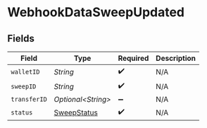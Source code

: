 # WebhookDataSweepUpdated


## Fields

| Field                                                 | Type                                                  | Required                                              | Description                                           |
| ----------------------------------------------------- | ----------------------------------------------------- | ----------------------------------------------------- | ----------------------------------------------------- |
| `walletID`                                            | *String*                                              | :heavy_check_mark:                                    | N/A                                                   |
| `sweepID`                                             | *String*                                              | :heavy_check_mark:                                    | N/A                                                   |
| `transferID`                                          | *Optional\<String>*                                   | :heavy_minus_sign:                                    | N/A                                                   |
| `status`                                              | [SweepStatus](../../models/components/SweepStatus.md) | :heavy_check_mark:                                    | N/A                                                   |
